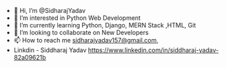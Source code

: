 - 👋 Hi, I’m @SidharajYadav
- 👀 I’m interested in Python Web Development
- 🌱 I’m currently learning Python, Django, MERN Stack ,HTML, Git
- 💞️ I’m looking to collaborate on New Developers
- 📫 How to reach me sidharajyadav157@gmail.com, 
- Linkdin - Siddharaj Yadav https://www.linkedin.com/in/siddharaj-yadav-82a09621b
<!---
SidharajYadav/SidharajYadav is a ✨ special ✨ repository because its `README.md` (this file) appears on your GitHub profile.
You can click the Preview link to take a look at your changes..
--->

